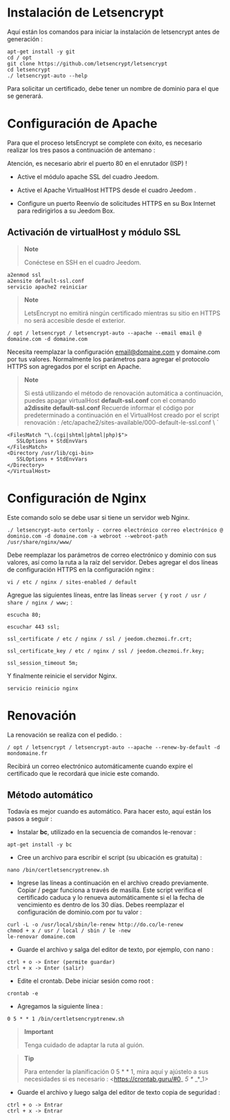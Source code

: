 Instalación de Letsencrypt 
===========================

Aquí están los comandos para iniciar la instalación de letsencrypt antes de
generación :

    apt-get install -y git
    cd / opt
    git clone https://github.com/letsencrypt/letsencrypt
    cd letsencrypt
    ./ letsencrypt-auto --help

Para solicitar un certificado, debe tener un nombre de
dominio para el que se generará.

Configuración de Apache 
======================

Para que el proceso letsEncrypt se complete con éxito, es
necesario realizar los tres pasos a continuación de antemano :

Atención, es necesario abrir el puerto 80 en el enrutador (ISP) ! 

-   Active el módulo apache SSL del cuadro Jeedom.

-   Active el Apache VirtualHost HTTPS desde el cuadro Jeedom .

-   Configure un puerto Reenvío de solicitudes HTTPS en su Box
    Internet para redirigirlos a su Jeedom Box.

Activación de virtualHost y módulo SSL 
------------------------------------------

> **Note**
>
> Conéctese en SSH en el cuadro Jeedom.

    a2enmod ssl
    a2ensite default-ssl.conf
    servicio apache2 reiniciar

> **Note**
>
> LetsEncrypt no emitirá ningún certificado mientras su sitio
> en HTTPS no será accesible desde el exterior.

    / opt / letsencrypt / letsencrypt-auto --apache --email email @ domaine.com -d domaine.com

Necesita reemplazar la configuración <email@domaine.com> y domaine.com
por tus valores. Normalmente los parámetros para agregar el protocolo HTTPS
son agregados por el script en Apache.

> **Note**
>
> Si está utilizando el método de renovación automática a continuación,
> puedes apagar virtualHost **default-ssl.conf** con el
> comando **a2dissite default-ssl.conf** Recuerde informar el código por
> predeterminado a continuación en el VirtualHost creado por el script
> renovación :
> /etc/apache2/sites-available/000-default-le-ssl.conf \ `

    <FilesMatch "\.(cgi|shtml|phtml|php)$">
       SSLOptions + StdEnvVars
    </FilesMatch>
    <Directory /usr/lib/cgi-bin>
       SSLOptions + StdEnvVars
    </Directory>
    </VirtualHost>

Configuración de Nginx 
======================

Este comando solo se debe usar si tiene un servidor web
Nginx.

    ./ letsencrypt-auto certonly - correo electrónico correo electrónico @ dominio.com -d domaine.com -a webroot --webroot-path /usr/share/nginx/www/

Debe reemplazar los parámetros de correo electrónico y dominio con sus valores,
así como la ruta a la raíz del servidor. Debes agregar el
dos líneas de configuración HTTPS en la configuración nginx :

    vi / etc / nginx / sites-enabled / default

Agregue las siguientes líneas, entre las líneas `server {` y
`root / usr / share / nginx / www;` :

    escucha 80;

    escuchar 443 ssl;

    ssl_certificate / etc / nginx / ssl / jeedom.chezmoi.fr.crt;

    ssl_certificate_key / etc / nginx / ssl / jeedom.chezmoi.fr.key;

    ssl_session_timeout 5m;

Y finalmente reinicie el servidor Nginx.

    servicio reinicio nginx

Renovación 
==============

La renovación se realiza con el pedido. :

    / opt / letsencrypt / letsencrypt-auto --apache --renew-by-default -d mondomaine.fr

Recibirá un correo electrónico automáticamente cuando expire el
certificado que le recordará que inicie este comando.

Método automático 
-------------------

Todavía es mejor cuando es automático. Para hacer esto, aquí están los
pasos a seguir :

-   Instalar **bc**, utilizado en la secuencia de comandos le-renovar :

<!-- -->

    apt-get install -y bc

-   Cree un archivo para escribir el script (su ubicación es gratuita)
    :

<!-- -->

    nano /bin/certletsencryptrenew.sh

-   Ingrese las líneas a continuación en el archivo creado previamente.
    Copiar / pegar funciona a través de masilla. Este script verifica
    el certificado caduca y lo renueva automáticamente si el
    la fecha de vencimiento es dentro de los 30 días. Debes reemplazar el
    configuración de dominio.com por tu valor :

<!-- -->

    curl -L -o /usr/local/sbin/le-renew http://do.co/le-renew
    chmod + x / usr / local / sbin / le -new
    le-renovar domaine.com

-   Guarde el archivo y salga del editor de texto, por ejemplo,
    con nano :

<!-- -->

    ctrl + o -> Enter (permite guardar)
    ctrl + x -> Enter (salir)

-   Edite el crontab. Debe iniciar sesión como root :

<!-- -->

    crontab -e

-   Agregamos la siguiente línea :

<!-- -->

    0 5 * * 1 /bin/certletsencryptrenew.sh

> **Important**
>
> Tenga cuidado de adaptar la ruta al guión.

> **Tip**
>
> Para entender la planificación 0 5 \* \* 1, mira aquí y
> ajústelo a sus necesidades si es necesario :
> <https://crontab.guru/#0_ _5_ _*_ _*_1>

-   Guarde el archivo y luego salga del editor de texto
    copia de seguridad :

<!-- -->

    ctrl + o -> Entrar
    ctrl + x -> Entrar
